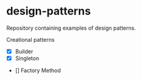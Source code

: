 # design-patterns
Repository containing examples of design patterns.

Creational patterns

- [X] Builder
- [X] Singleton
- [] Factory Method

